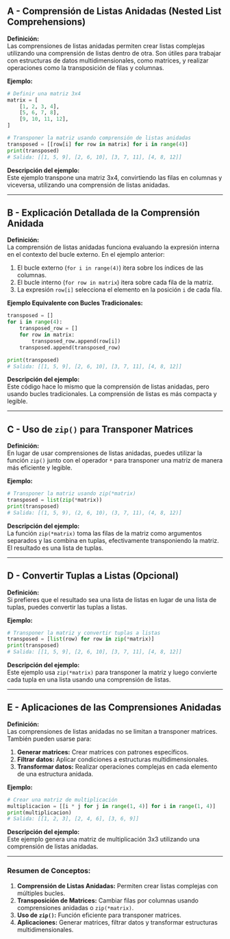 ## A - Comprensión de Listas Anidadas (Nested List Comprehensions)

**Definición:**  
Las comprensiones de listas anidadas permiten crear listas complejas utilizando una comprensión de listas dentro de otra. Son útiles para trabajar con estructuras de datos multidimensionales, como matrices, y realizar operaciones como la transposición de filas y columnas.

**Ejemplo:**

```python
# Definir una matriz 3x4
matrix = [
    [1, 2, 3, 4],
    [5, 6, 7, 8],
    [9, 10, 11, 12],
]

# Transponer la matriz usando comprensión de listas anidadas
transposed = [[row[i] for row in matrix] for i in range(4)]
print(transposed)
# Salida: [[1, 5, 9], [2, 6, 10], [3, 7, 11], [4, 8, 12]]
```

**Descripción del ejemplo:**  
Este ejemplo transpone una matriz 3x4, convirtiendo las filas en columnas y viceversa, utilizando una comprensión de listas anidadas.

---

## B - Explicación Detallada de la Comprensión Anidada

**Definición:**  
La comprensión de listas anidadas funciona evaluando la expresión interna en el contexto del bucle externo. En el ejemplo anterior:

1.  El bucle externo (`for i in range(4)`) itera sobre los índices de las columnas.
2.  El bucle interno (`for row in matrix`) itera sobre cada fila de la matriz.
3.  La expresión `row[i]` selecciona el elemento en la posición `i` de cada fila.

**Ejemplo Equivalente con Bucles Tradicionales:**

```python
transposed = []
for i in range(4):
    transposed_row = []
    for row in matrix:
        transposed_row.append(row[i])
    transposed.append(transposed_row)

print(transposed)
# Salida: [[1, 5, 9], [2, 6, 10], [3, 7, 11], [4, 8, 12]]
```

**Descripción del ejemplo:**  
Este código hace lo mismo que la comprensión de listas anidadas, pero usando bucles tradicionales. La comprensión de listas es más compacta y legible.

---

## C - Uso de `zip()` para Transponer Matrices

**Definición:**  
En lugar de usar comprensiones de listas anidadas, puedes utilizar la función `zip()` junto con el operador `*` para transponer una matriz de manera más eficiente y legible.

**Ejemplo:**

```python
# Transponer la matriz usando zip(*matrix)
transposed = list(zip(*matrix))
print(transposed)
# Salida: [(1, 5, 9), (2, 6, 10), (3, 7, 11), (4, 8, 12)]
```

**Descripción del ejemplo:**  
La función `zip(*matrix)` toma las filas de la matriz como argumentos separados y las combina en tuplas, efectivamente transponiendo la matriz. El resultado es una lista de tuplas.

---

## D - Convertir Tuplas a Listas (Opcional)

**Definición:**  
Si prefieres que el resultado sea una lista de listas en lugar de una lista de tuplas, puedes convertir las tuplas a listas.

**Ejemplo:**

```python
# Transponer la matriz y convertir tuplas a listas
transposed = [list(row) for row in zip(*matrix)]
print(transposed)
# Salida: [[1, 5, 9], [2, 6, 10], [3, 7, 11], [4, 8, 12]]
```

**Descripción del ejemplo:**  
Este ejemplo usa `zip(*matrix)` para transponer la matriz y luego convierte cada tupla en una lista usando una comprensión de listas.

---

## E - Aplicaciones de las Comprensiones Anidadas

**Definición:**  
Las comprensiones de listas anidadas no se limitan a transponer matrices. También pueden usarse para:

1.  **Generar matrices:** Crear matrices con patrones específicos.
2.  **Filtrar datos:** Aplicar condiciones a estructuras multidimensionales.
3.  **Transformar datos:** Realizar operaciones complejas en cada elemento de una estructura anidada.

**Ejemplo:**

```python
# Crear una matriz de multiplicación
multiplicacion = [[i * j for j in range(1, 4)] for i in range(1, 4)]
print(multiplicacion)
# Salida: [[1, 2, 3], [2, 4, 6], [3, 6, 9]]
```

**Descripción del ejemplo:**  
Este ejemplo genera una matriz de multiplicación 3x3 utilizando una comprensión de listas anidadas.

---

### Resumen de Conceptos:

1.  **Comprensión de Listas Anidadas:** Permiten crear listas complejas con múltiples bucles.
2.  **Transposición de Matrices:** Cambiar filas por columnas usando comprensiones anidadas o `zip(*matrix)`.
3.  **Uso de `zip()`:** Función eficiente para transponer matrices.
4.  **Aplicaciones:** Generar matrices, filtrar datos y transformar estructuras multidimensionales.
